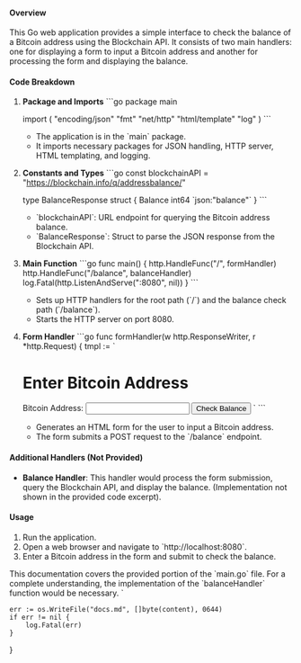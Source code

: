 #### Overview
This Go web application provides a simple interface to check the balance of a Bitcoin address using the Blockchain API. It consists of two main handlers: one for displaying a form to input a Bitcoin address and another for processing the form and displaying the balance.

#### Code Breakdown

1. **Package and Imports**
    \`\`\`go
    package main

    import (
        "encoding/json"
        "fmt"
        "net/http"
        "html/template"
        "log"
    )
    \`\`\`
    - The application is in the \`main\` package.
    - It imports necessary packages for JSON handling, HTTP server, HTML templating, and logging.

2. **Constants and Types**
    \`\`\`go
    const blockchainAPI = "https://blockchain.info/q/addressbalance/"

    type BalanceResponse struct {
        Balance int64 \`json:"balance"\`
    }
    \`\`\`
    - \`blockchainAPI\`: URL endpoint for querying the Bitcoin address balance.
    - \`BalanceResponse\`: Struct to parse the JSON response from the Blockchain API.

3. **Main Function**
    \`\`\`go
    func main() {
        http.HandleFunc("/", formHandler)
        http.HandleFunc("/balance", balanceHandler)
        log.Fatal(http.ListenAndServe(":8080", nil))
    }
    \`\`\`
    - Sets up HTTP handlers for the root path (\`/\`) and the balance check path (\`/balance\`).
    - Starts the HTTP server on port 8080.

4. **Form Handler**
    \`\`\`go
    func formHandler(w http.ResponseWriter, r *http.Request) {
        tmpl := \`
            <!DOCTYPE html>
            <html>
            <head>
                <title>Bitcoin Balance Checker</title>
            </head>
            <body>
                <h1>Enter Bitcoin Address</h1>
                <form action="/balance" method="post">
                    <label for="address">Bitcoin Address:</label>
                    <input type="text" id="address" name="address" required>
                    <input type="submit" value="Check Balance">
        \`
    \`\`\`
    - Generates an HTML form for the user to input a Bitcoin address.
    - The form submits a POST request to the \`/balance\` endpoint.

#### Additional Handlers (Not Provided)
- **Balance Handler**: This handler would process the form submission, query the Blockchain API, and display the balance. (Implementation not shown in the provided code excerpt).

#### Usage
1. Run the application.
2. Open a web browser and navigate to \`http://localhost:8080\`.
3. Enter a Bitcoin address in the form and submit to check the balance.

This documentation covers the provided portion of the \`main.go\` file. For a complete understanding, the implementation of the \`balanceHandler\` function would be necessary.
`

    err := os.WriteFile("docs.md", []byte(content), 0644)
    if err != nil {
        log.Fatal(err)
    }
}